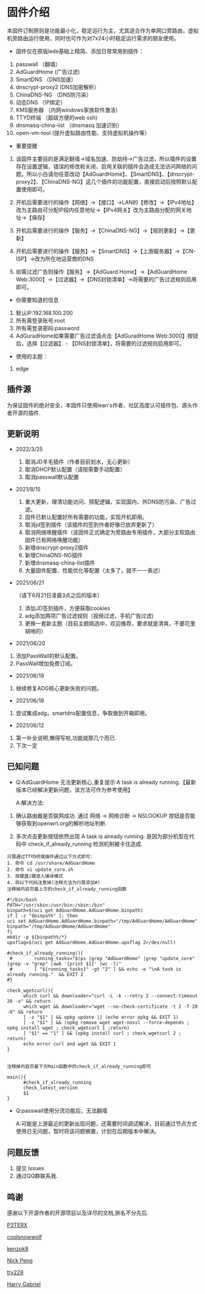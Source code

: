 # 固件介绍

本固件订制原则是功能最小化，稳定运行为主，尤其适合作为单网口旁路由，虚拟机旁路由运行使用，同时也可作为对7x24小时稳定运行需求的朋友使用。

- 固件仅在原版lede基础上精简、添加日常常用到插件：

1. passwall              （翻墙）
2. AdGuardHome           (广告过滤)
3. SmartDNS              （DNS加速）
4. dnscrypt-proxy2       (DNS加密解析）
5. ChinaDNS-NG           （DNS防污染）
6. 动态DNS               （IP绑定）
7. KMS服务器             （内网windows家族软件激活）
8. TTYD终端              （超级方便的web ssh)
9. dnsmasq-china-list   （dnsmasq 加速识别）
10. open-vm-tool         (提升虚拟路由性能、支持虚拟机操作等）

- 重要提醒

 1. 该固件主要目的是满足翻墙->域名加速、防劫持->广告过滤，所以插件的设置存在设置逻辑，错误的修改和关闭、启用关联的插件会造成无法访问网络的问题。所以小白请勿任意改动【AdGuardHome】、【SmartDNS】、【dnscrypt-proxy2】、【ChinaDNS-NG】这几个插件的功能配置，直接启动后按照默认配置使用即可。
 
 2. 开机后需要进行的操作【网络】->【接口】->LAN的【修改】->【IPv4地址】改为主路由可分配IP段内任意地址->【IPv4网关】改为主路由分配的网关地址->【保存】
 
 3. 开机后需要进行的操作【服务】->【ChinaDNS-NG】->【规则更新】->【更新】
 
 4. 开机后需要进行的操作【服务】->【SmartDNS】->【上游服务器】->【CN-ISP】->改为所在地运营商的DNS
 
 5. 如需过滤广告则操作【服务】->【AdGuard Home】->【AdGuardHome Web:3000】->【过滤器】->【DNS封锁清单】->将需要的广告过滤规则启用即可。
  
- 你需要知道的信息

1. 默认IP:192.168.100.200
2. 所有需登录账号:root
3. 所有需登录密码:password
4. AdGuradHome如果需要广告过滤请点击【AdGuradHome Web:3000】按钮后，选择【过滤器】 - 【DNS封锁清单】，将需要的过滤规则启用即可。

- 使用的主题：

1. edge

## 插件源

为保证固件的绝对安全，本固件只使用lean's作者、社区高度认可插件包、源头作者开源的插件.

## 更新说明
- 2022/3/25

  1. 取消JD羊毛插件（作者目前划水，无心更新）
  2. 取消DHCP默认配置（请按需要手动配置）
  3. 取消passwall默认配置
 
- 2021/8/15

  1. 重大更新，理清功能访问、搭配逻辑，实现国内、外DNS防污染、广告过滤。
  2. 固件已默认配置好所有需要的功能，实现开机即用。
  3. 取消jd签到插件（该插件的签到作者好像已放弃更新了）
  4. 取消网络唤醒插件（该固件正式确定为旁路由专用插件，大部分主软路由固件已有网络唤醒功能）
  5. 新增dnscrypt-proxy2插件
  6. 新增ChinaDNS-NG插件
  7. 新增dnsmasq-china-list插件
  8. 大量固件配置、性能优化等配置（太多了，就不一一表述）

- 2021/06/21

  （请下6月21日凌晨3点之后的版本）
  1. 添加JD签到插件，方便获取cookies
  2. adg添加两项广告过滤规则（视频过滤，手机广告过滤)
  3. 更换一套新主题（目前主题挑选中，欢迎推荐，要求就是清爽，不要花里胡哨的）

- 2021/06/20

 1. 添加PassWall的默认配置。
 2. PassWall增加免费订阅。

- 2021/06/19

 1. 继续修复ADG核心更新失败的问题。

- 2021/06/18

1. 尝试集成adg，smartdns配置信息，争取做到开箱即用。

- 2021/06/12

 1. 第一补全说明,懒得写啦,功能就那几个而已.
 2. 下次一定


## 已知问题

- Q:AdGuardHome 无法更新核心,重复提示:A task is already running.【最新版本已经解决更新问题，该方法可作为参考使用】

  A:解决方法:

1. 确认路由器是否联网成功.
  通过 网络 -> 网络诊断 -> NSLOOKUP 按钮是否能够获取到openwrt.org的解析地址判断.

2. 多次点击更新按钮依然出现 A task is already running. 是因为部分机型在代码中 check_if_already_running 检测机制被卡住造成.

  ```shell
  只需通过TTYD终端插件通过以下方式即可:
  1. 命令 cd /usr/share/AdGuardHome
  2. 命令 vi update_core.sh
  3. 按键盘i键进入编译模式
  4. 将以下代码注意掉(注释方法为行首添加#)
  注释掉内容页最上方的check_if_already_running函数

  #!/bin/bash
  PATH="/usr/sbin:/usr/bin:/sbin:/bin"
  binpath=$(uci get AdGuardHome.AdGuardHome.binpath)
  if [ -z "$binpath" ]; then
  uci set AdGuardHome.AdGuardHome.binpath="/tmp/AdGuardHome/AdGuardHome"
  binpath="/tmp/AdGuardHome/AdGuardHome"
  fi
  mkdir -p ${binpath%/*}
  upxflag=$(uci get AdGuardHome.AdGuardHome.upxflag 2>/dev/null)

  #check_if_already_running(){
   #        running_tasks="$(ps |grep "AdGuardHome" |grep "update_core" |grep -v "grep" |awk '{print $1}' |wc -l)"
   #        [ "${running_tasks}" -gt "2" ] && echo -e "\nA task is already running."  && EXIT 2
  #}

  check_wgetcurl(){
        which curl && downloader="curl -L -k --retry 2 --connect-timeout 20 -o" && return
        which wget && downloader="wget --no-check-certificate -t 2 -T 20 -O" && return
        [ -z "$1" ] && opkg update || (echo error opkg && EXIT 1)
        [ -z "$1" ] && (opkg remove wget wget-nossl --force-depends ; opkg install wget ; check_wgetcurl 1 ;return)
        [ "$1" == "1" ] && (opkg install curl ; check_wgetcurl 2 ; return)
        echo error curl and wget && EXIT 1
  }


  注释掉内容页最下方Main函数中的check_if_already_running即可

  main(){  
        #check_if_already_running                                       
        check_latest_version
        $1
  }
  ```
 
 - Q:passwall使用分流功能后，无法翻墙
   
   A:可能是上游最近的更新出现问题，还需要时间调试解决，目前通过节点方式使用已无问题，暂时将该问题搁置，计划在后期版本中解决。

## 问题反馈

1. 提交 lssues
2. 通过QQ群联系我.

## 鸣谢

感谢以下开源作者的开源项目以及详尽的文档,排名不分先后.

[P3TERX](https://github.com/P3TERX)

[coolsnowwolf](https://github.com/coolsnowwolf)

[kenzok8](https://github.com/kenzok8)

[Nick Peng](https://github.com/pymumu)

[tty228](https://github.com/tty228)

[Harry Gabriel](https://github.com/ozon)
